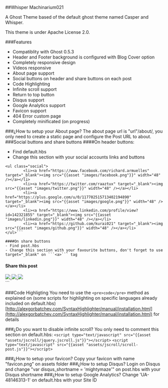 ##Whisper Machinarium021

A Ghost Theme based of the default ghost theme named Casper and Whisper.

This theme is under Apache License 2.0.

###Features
- Compatiblity with Ghost 0.5.3
- Header and Footer background is configured with Blog Cover option
- Completely responsive design
- Videos responsive
- About page support
- Social buttons on header and share buttons on each post
- Code Highlighting
- Infinite scroll support
- Return to top button
- Disqus support
- Google Analytics support
- Favicon support
- 404 Error custom page
- Completely minificated (on progress)

###¿How tu setup your About page?
The about page url is "url"/about/, you only need to create a static page and configure the Post URL to about.
###Social buttons and share buttons
####On header buttons:
- Find default.hbs
- Change this section with your social accounts links and buttons
```
<ul class="social">
		<li><a href="https://www.facebook.com/richard.armuelles" target="_blank"><img src="{{asset "images/facebook.png"}}" width="48" /></a></li>
        <li><a href="https://twitter.com/raaztux" target="_blank"><img src="{{asset "images/twitter.png"}}" width="48" /></a></li>
        <li><a href="https://plus.google.com/u/0/117702515713402194890" target="_blank"><img src="{{asset "images/google.png"}}" width="48" /></a></li>
        <li><a href="https://www.linkedin.com/profile/view?id=142321855" target="_blank"><img src="{{asset "images/linkedin.png"}}" width="48" /></a></li>
        <li><a href="https://github.com/kurai021" target="_blank"><img src="{{asset "images/github.png"}}" width="48" /></a></li>
</ul>```

####On share buttons
- Find post.hbs
- Change this section with your favourite buttons, don't forget to use target="_blank" on ```<a>``` tag
```
<section class="share">
     <h4>Share this post</h4>
     <a target="_blank" href="https://twitter.com/share?text={{encode title}}&amp;url={{url absolute="true"}}">
        <img src="{{asset "images/rounded-twitter.png"}}">
     </a>
   	 <a target="_blank" href="https://www.facebook.com/sharer/sharer.php?u={{url absolute="true"}}">
       <img src="{{asset "images/rounded-facebook.png"}}">
     </a>
     <a target="_blank" href="https://plus.google.com/share?url={{url absolute="true"}}">
        <img src="{{asset "images/rounded-google.png"}}">
     </a>
 </section>```

###Code Highligting
You need to use the ```<pre>code</pre>``` method as explained on (some scripts for highlighting on specific languages already included on default.hbs) [http://alexgorbatchev.com/SyntaxHighlighter/manual/installation.html](http://alexgorbatchev.com/SyntaxHighlighter/manual/installation.html) for details

###¿Do you want to disable infinite scroll?
You only need to comment this section on default.hbs:
```<script type="text/javascript" src="{{asset "assets/jscroll/jquery.jscroll.js"}}"></script>```
```<script type="text/javascript" src="{{asset "assets/jscroll/scroll-post.js"}}"></script>```

###¿How to setup your favicon?
Copy your favicon with name "favicon.png" on assets folder
###¿How to setup Disqus?
Login on Disqus and change "var disqus_shortname = 'mightymaze'" on post.hbs with your Disqus shortname
###¿How to setup Google Analytics?
Change 'UA-48146313-1' on default.hbs with your Site ID
